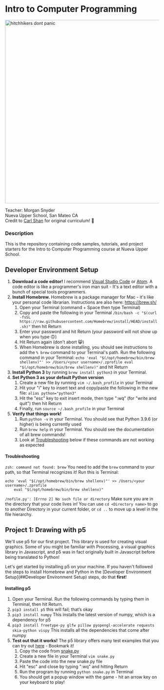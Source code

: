 # Intro to Computer Programming
<img src="https://yakbots.com/wp-content/uploads/2020/09/hitchhikers-guide-to-the-galaxy-dont-panic.jpg" alt="hitchhikers dont panic" width="600"/>

Teacher: Morgan Snyder \
Nueva Upper School, San Mateo CA \
Credit to [Carl Shan](https://github.com/carlshan/intro_to_computer_programming) for original curriculum! :tada:

### Description
This is the repository containing code samples, tutorials, and project starters for the Intro to Computer Programming course at Nueva Upper School.

## Developer Environment Setup

1. **Download a code editor!** I recommend [Visual Studio Code](https://code.visualstudio.com/download) or [Atom](www.atom.io). A code editor is like a programmer's iron man suit - It's a text editor with a bunch of special tools programmers.
2. **Install Homebrew.** Homebrew is a package manager for Mac - it's like your personal code librarian. Instructions are also here: https://brew.sh/
   1. Open your Terminal (command + Space then type Terminal)
   2. Copy and paste the following in your Terminal `/bin/bash -c "$(curl -fsSL https://raw.githubusercontent.com/Homebrew/install/HEAD/install.sh)"` then hit Return
   3. Enter your password and hit Return (your password will not show up when you type 🙃)
   4. Hit Return again (don't abort 😸)
   5. When Homebrew is done installing, you should see instructions to add the `% brew` command to your Terminal's path. Run the following command in your Terminal: `echo 'eval "$(/opt/homebrew/bin/brew shellenv)"' >> /Users/<your username>/.zprofile
    eval "$(/opt/homebrew/bin/brew shellenv)"` and hit Return
3. **Install Python 3** by running `brew install python3` in your Terminal.
4. **Set Python 3 as your default Python version**
   1. Create a new file by running `vim ~/.bash_profile` in your Terminal
   2. Hit your "i" key to insert text and copy/paste the following in the new file: `alias python="python3"`
   3. Hit the "esc" key to exit insert mode, then type ":wq" (for "write and quit") then hit Return
   4. Finally, run `source ~/.bash_profile` in your Terminal
5. **Verify that things work!**
   1. Run `python -v` in your Terminal. You should see that Python 3.9.6 (or higher) is being currently used
   2. Run `brew help` in your Terminal. You should see the documentation of all brew commands!
   3. Look at [Troubleshooting](###Troubleshooting) below if these commands are not working as expected

#### Troubleshooting
```zsh: command not found: brew```
You need to add the `brew` command to your path, so that Terminal recognizes it! Run this is Terminal:
```
echo 'eval "$(/opt/homebrew/bin/brew shellenv)"' >> /Users/<your username>/.zprofile
    eval "$(/opt/homebrew/bin/brew shellenv)"
```
    
```/nofile.py': [Errno 2] No such file or directory```
Make sure you are in the directory that your code lives in! You can use `cd <Directory name>` to go to another Directory in your current folder, or `cd ..` to move up a level in the file hierarchy.
    
## Project 1: Drawing with p5

We'll use p5 for our first project. This library is used for creating visual graphics. Some of you might be familiar with Processing, a visual graphics library in Javascript, and p5 was in fact originally built in Javascript before being translated to Python!

Let's get started by installing p5 on your machine. If you haven't followed the steps to install Homebrew and Python in the [Developer Environment Setup](##Developer Environment Setup) steps, do that **first**!

#### Installing p5
1. Open your Terminal. Run the following commands by typing them in Terminal, then hit Return.
1. `pip3 install p5` this will fail; that’s okay
2. `pip3 install numpy` This installs the latest version of numpy, which is a dependency for p5
3. `pip3 install freetype-py glfw pillow pyopengl-accelerate requests skia-python vispy` This installs all the dependencies that come after numpy
4. **Test out that it works!** The p5 library offers many test examples that you can try out [here](https://github.com/p5py/p5-examples) - Bookmark it!
   1. Copy the code from [snake.py](https://raw.githubusercontent.com/p5py/p5-examples/master/misc/games/snake.py)
   2. Create a new file in your Terminal `vim snake.py`
   3. Paste the code into the new snake.py file
   4. Hit "esc" and close by typing ":wq" and hitting Return
   5. Run the program by running `python snake.py` in Terminal
   6. You should get a popup window with the game - hit an arrow key on your keyboard to play!
